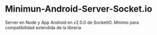 # Minimun-Android-Server-Socket.io
Server en Node y App Android en v2.0.0 de SocketIO. Minimo para compatibilidad extendida de la libreria
